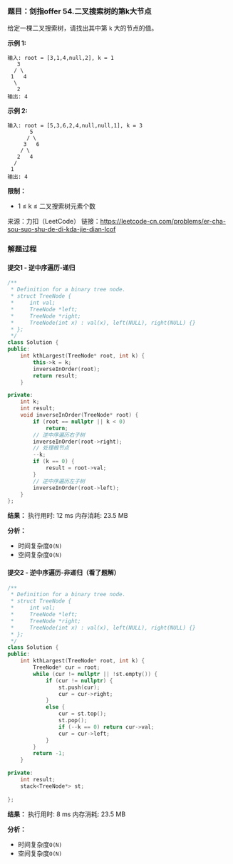 ### 题目：剑指offer 54.二叉搜索树的第k大节点
给定一棵二叉搜索树，请找出其中第 `k` 大的节点的值。

**示例 1:**
```
输入: root = [3,1,4,null,2], k = 1
   3
  / \
 1   4
  \
   2
输出: 4
```
**示例 2:**
```
输入: root = [5,3,6,2,4,null,null,1], k = 3
       5
      / \
     3   6
    / \
   2   4
  /
 1
输出: 4
```
**限制：**
- 1 ≤ k ≤ 二叉搜索树元素个数

来源：力扣（LeetCode）
链接：https://leetcode-cn.com/problems/er-cha-sou-suo-shu-de-di-kda-jie-dian-lcof


### 解题过程
#### 提交1 - 逆中序遍历-递归
```C++
/**
 * Definition for a binary tree node.
 * struct TreeNode {
 *     int val;
 *     TreeNode *left;
 *     TreeNode *right;
 *     TreeNode(int x) : val(x), left(NULL), right(NULL) {}
 * };
 */
class Solution {
public:
    int kthLargest(TreeNode* root, int k) {
        this->k = k;
        inverseInOrder(root);
        return result;
    }

private:
    int k;
    int result;
    void inverseInOrder(TreeNode* root) {
        if (root == nullptr || k < 0)
            return;
        // 逆中序遍历右子树
        inverseInOrder(root->right);
        // 处理根节点
        --k;
        if (k == 0) {
            result = root->val;
        }
        // 逆中序遍历左子树
        inverseInOrder(root->left);
    }
};
```
**结果：** 执行用时: 12 ms        内存消耗: 23.5 MB

**分析：**
- 时间复杂度`O(N)`
- 空间复杂度`O(N)`


#### 提交2 - 逆中序遍历-非递归（看了题解）
```C++
/**
 * Definition for a binary tree node.
 * struct TreeNode {
 *     int val;
 *     TreeNode *left;
 *     TreeNode *right;
 *     TreeNode(int x) : val(x), left(NULL), right(NULL) {}
 * };
 */
class Solution {
public:
    int kthLargest(TreeNode* root, int k) {
        TreeNode* cur = root;
        while (cur != nullptr || !st.empty()) {
            if (cur != nullptr) {
                st.push(cur);
                cur = cur->right;
            }
            else {
                cur = st.top();
                st.pop();
                if (--k == 0) return cur->val;
                cur = cur->left;
            }
        }
        return -1;
    }

private:
    int result;
    stack<TreeNode*> st;
    
};
```
**结果：** 执行用时: 8 ms        内存消耗: 23.5 MB

**分析：**
- 时间复杂度`O(N)`
- 空间复杂度`O(N)`
